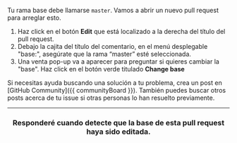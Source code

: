 Tu rama base debe llamarse `master`. Vamos a abrir un nuevo pull request para arreglar esto.

1. Haz click en el botón **Edit** que está localizado a la derecha del título del pull request.
1. Debajo la cajita del título del comentario, en el menú desplegable "base:", asegúrate que la rama “master” esté seleccionada.
1. Una venta pop-up va a aparecer para preguntar si quieres cambiar la "base". Haz click en el botón verde titulado **Change base**

Si necesitas ayuda buscando una solución a tu problema, crea un post en [GitHub Community]({{ communityBoard }}). También puedes buscar otros posts acerca de tu issue si otras personas lo han resuelto previamente.

<hr>
<h3 align="center">Responderé cuando detecte que la base de esta pull request haya sido editada.</h3>
